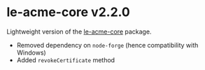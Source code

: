 
# le-acme-core v2.2.0

Lightweight version of the [le-acme-core](https://www.npmjs.com/package/le-acme-core) package.

- Removed dependency on `node-forge` (hence compatibility with Windows)
- Added `revokeCertificate` method
